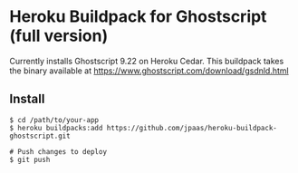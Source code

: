 # Heroku Buildpack for Ghostscript (full version)

Currently installs Ghostscript 9.22 on Heroku Cedar. This buildpack takes the binary available at https://www.ghostscript.com/download/gsdnld.html

## Install

    $ cd /path/to/your-app
    $ heroku buildpacks:add https://github.com/jpaas/heroku-buildpack-ghostscript.git

    # Push changes to deploy
    $ git push
